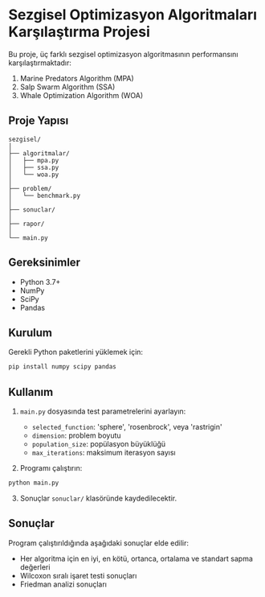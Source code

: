 # Sezgisel Optimizasyon Algoritmaları Karşılaştırma Projesi

Bu proje, üç farklı sezgisel optimizasyon algoritmasının performansını karşılaştırmaktadır:
1. Marine Predators Algorithm (MPA)
2. Salp Swarm Algorithm (SSA)
3. Whale Optimization Algorithm (WOA)

## Proje Yapısı

```
sezgisel/
│
├── algoritmalar/
│   ├── mpa.py
│   ├── ssa.py
│   └── woa.py
│
├── problem/
│   └── benchmark.py
│
├── sonuclar/
│
├── rapor/
│
└── main.py
```

## Gereksinimler

- Python 3.7+
- NumPy
- SciPy
- Pandas

## Kurulum

Gerekli Python paketlerini yüklemek için:

```bash
pip install numpy scipy pandas
```

## Kullanım

1. `main.py` dosyasında test parametrelerini ayarlayın:
   - `selected_function`: 'sphere', 'rosenbrock', veya 'rastrigin'
   - `dimension`: problem boyutu
   - `population_size`: popülasyon büyüklüğü
   - `max_iterations`: maksimum iterasyon sayısı

2. Programı çalıştırın:
```bash
python main.py
```

3. Sonuçlar `sonuclar/` klasöründe kaydedilecektir.

## Sonuçlar

Program çalıştırıldığında aşağıdaki sonuçlar elde edilir:
- Her algoritma için en iyi, en kötü, ortanca, ortalama ve standart sapma değerleri
- Wilcoxon sıralı işaret testi sonuçları
- Friedman analizi sonuçları